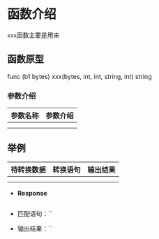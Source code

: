 # 函数介绍

`xxx`函数主要是用来

## 函数原型

func (b1 bytes) xxx(bytes, int, int, string, int) string

### 参数介绍

| 参数名称 | 参数介绍 |
|------|------|
|      |      |
|      |      |

## 举例


| 待转换数据 | 转换语句 | 输出结果 |
|-------|------|------|
|       |      |      |
|       |      |      |

- **Response**

  ```HTTP

  ```
- 匹配语句：``
- 输出结果：``

